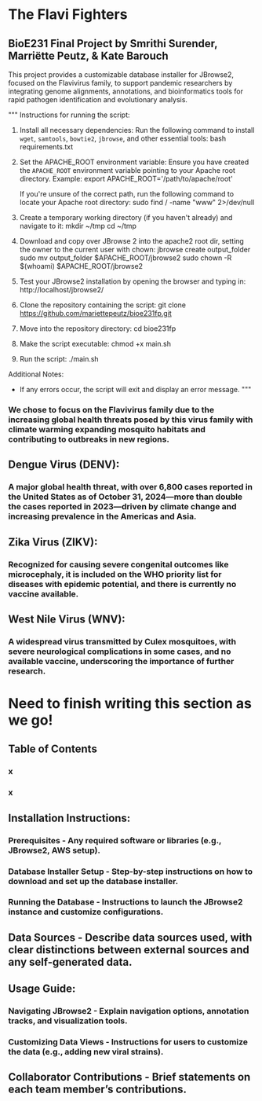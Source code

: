 # The Flavi Fighters
## BioE231 Final Project by Smrithi Surender, Marriëtte Peutz, & Kate Barouch

This project provides a customizable database installer for JBrowse2, focused on the Flavivirus family, to support pandemic researchers by integrating genome alignments, annotations, and bioinformatics tools for rapid pathogen identification and evolutionary analysis.

""" Instructions for running the script:

1. Install all necessary dependencies:
   Run the following command to install `wget`, `samtools`, `bowtie2`, `jbrowse`, and other essential tools:
      bash requirements.txt

2. Set the APACHE_ROOT environment variable:
   Ensure you have created the `APACHE_ROOT` environment variable pointing to your Apache root directory.
   Example:
       export APACHE_ROOT='/path/to/apache/root'

   If you're unsure of the correct path, run the following command to locate your Apache root directory:
       sudo find / -name "www" 2>/dev/null

3. Create a temporary working directory (if you haven't already) and navigate to it:
      mkdir ~/tmp
      cd ~/tmp

4. Download and copy over JBrowse 2 into the apache2 root dir, setting the owner to the current user with chown:
      jbrowse create output_folder
      sudo mv output_folder $APACHE_ROOT/jbrowse2
      sudo chown -R $(whoami) $APACHE_ROOT/jbrowse2

5. Test your JBrowse2 installation by opening the browser and typing in:
      http://localhost/jbrowse2/

6. Clone the repository containing the script:
   git clone https://github.com/mariettepeutz/bioe231fp.git

7. Move into the repository directory:
   cd bioe231fp

8. Make the script executable:
   chmod +x main.sh

9. Run the script:
   ./main.sh

Additional Notes:
- If any errors occur, the script will exit and display an error message.
"""

### We chose to focus on the Flavivirus family due to the increasing global health threats posed by this virus family with climate warming expanding mosquito habitats and contributing to outbreaks in new regions.

## Dengue Virus (DENV): 
### A major global health threat, with over 6,800 cases reported in the United States as of October 31, 2024—more than double the cases reported in 2023—driven by climate change and increasing prevalence in the Americas and Asia.

## Zika Virus (ZIKV): 
### Recognized for causing severe congenital outcomes like microcephaly, it is included on the WHO priority list for diseases with epidemic potential, and there is currently no vaccine available.

## West Nile Virus (WNV): 
### A widespread virus transmitted by Culex mosquitoes, with severe neurological complications in some cases, and no available vaccine, underscoring the importance of further research.

# Need to finish writing this section as we go!
## Table of Contents
### x
### x

## Installation Instructions:
### Prerequisites - Any required software or libraries (e.g., JBrowse2, AWS setup).
### Database Installer Setup - Step-by-step instructions on how to download and set up the database installer.
### Running the Database - Instructions to launch the JBrowse2 instance and customize configurations.

## Data Sources - Describe data sources used, with clear distinctions between external sources and any self-generated data.

## Usage Guide:
### Navigating JBrowse2 - Explain navigation options, annotation tracks, and visualization tools.
### Customizing Data Views - Instructions for users to customize the data (e.g., adding new viral strains).

## Collaborator Contributions - Brief statements on each team member’s contributions.

